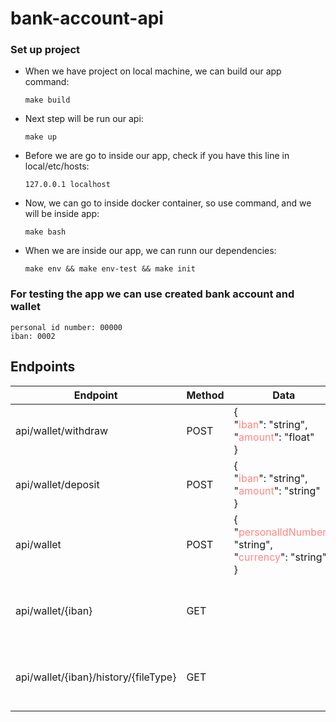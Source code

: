 # bank-account-api #

### Set up project ###

* When we have project on local machine, we can build our app command:
    ```
    make build
    ```
* Next step will be run our api:
    ```
    make up
    ```
* Before we are go to inside our app, check if you have this line in local/etc/hosts:
  ```
  127.0.0.1 localhost
  ```
* Now, we can go to inside docker container, so use command, and we will be inside app:
  ```
  make bash
  ```
* When we are inside our app, we can runn our dependencies:
  ```
  make env && make env-test && make init
  ```

### For testing the app we can use created bank account and wallet ###
  ```
  personal id number: 00000
  iban: 0002
  ```

## Endpoints ###

| Endpoint                             | Method | Data                                                                                                                               | Description                                |
|--------------------------------------|--------|------------------------------------------------------------------------------------------------------------------------------------|--------------------------------------------|
| api/wallet/withdraw                  | POST   | {<br />"<font color="#ff8585">iban</font>": "string", <br />"<font color="#ff8585">amount</font>": "float" <br /> }                | Withdraw funds from wallet                 |
| api/wallet/deposit                   | POST   | {<br />"<font color="#ff8585">iban</font>": "string", <br />"<font color="#ff8585">amount</font>": "string" <br /> }               | Deposit funds to wallet                    |
| api/wallet                           | POST   | {<br />"<font color="#ff8585">personalIdNumber</font>": "string", <br />"<font color="#ff8585">currency</font>": "string" <br /> } | Add new wallet to bank account             |
| api/wallet/{iban}                    | GET    |                                                                                                                                    | Show information about wallet and balance  |
| api/wallet/{iban}/history/{fileType} | GET    |                                                                                                                                    | generate wallet history to file (only csv) |
